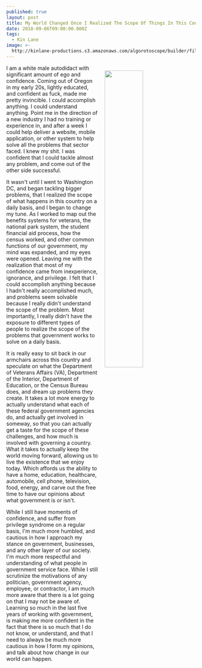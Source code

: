 ```yaml
---
published: true
layout: post
title: My World Changed Once I Realized The Scope Of Things In This Country
date: 2018-09-06T09:00:00.000Z
tags:
  - Kin Lane
image: >-
  http://kinlane-productions.s3.amazonaws.com/algorotoscope/builder/filtered/101_238_800_500_0_max_0_1_-1.jpg
---
```

<p><img src="{{ page.image }}" width="45%" align="right" style="padding: 15px;" /></p>I am a white male autodidact with significant amount of ego and confidence. Coming out of Oregon in my early 20s, lightly educated, and confident as fuck, made me pretty invincible. I could accomplish anything. I could understand anything. Point me in the direction of a new industry I had no training or experience in, and after a week I could help deliver a website, mobile application, or other system to help solve all the problems that sector faced. I knew my shit. I was confident that I could tackle almost any problem, and come out of the other side successful.

It wasn't until I went to Washington DC, and began tackling bigger problems, that I realized the scope of what happens in this country on a daily basis, and I began to change my tune. As I worked to map out the benefits systems for veterans, the national park system, the student financial aid process, how the census worked, and other common functions of our government, my mind was expanded, and my eyes were opened. Leaving me with the realization that most of my confidence came from inexperience, ignorance, and privilege. I felt that I could accomplish anything because I hadn't really accomplished much, and problems seem solvable because I really didn't understand the scope of the problem. Most importantly, I really didn't have the exposure to different types of people to realize the scope of the problems that government works to solve on a daily basis.

It is really easy to sit back in our armchairs across this country and speculate on what the Department of Veterans Affairs (VA), Department of the Interior, Department of Education, or the Census Bureau does, and dream up problems they create. It takes a lot more energy to actually understand what each of these federal government agencies do, and actually get involved in someway, so that you can actually get a taste for the scope of these challenges, and how much is involved with governing a country. What it takes to actually keep the world moving forward, allowing us to live the existence that we enjoy today. Which affords us the ability to have a home, education, healthcare, automobile, cell phone, television, food, energy, and carve out the free time to have our opinions about what government is or isn't.

While I still have moments of confidence, and suffer from privilege syndrome on a regular basis, I'm much more humbled, and cautious in how I approach my stance on government, businesses, and any other layer of our society. I'm much more respectful and understanding of what people in government service face. While I still scrutinize the motivations of any politician, government agency, employee, or contractor, I am much more aware that there is a lot going on that I may not be aware of. Learning so much in the last five years of working with government, is making me more confident in the fact that there is so much that I do not know, or understand, and that I need to always be much more cautious in how I form my opinions, and talk about how change in our world can happen.

